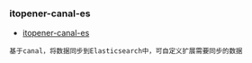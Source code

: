 ### itopener-canal-es
- [itopener-canal-es](https://gitee.com/itopener/itopener-canal-es/tree/master)
```
基于canal，将数据同步到Elasticsearch中，可自定义扩展需要同步的数据
```